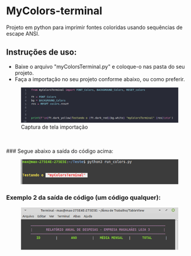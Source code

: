 # MyColors-terminal
Projeto em python para imprimir fontes coloridas usando sequências de escape ANSI.

## Instruções de uso:
<ul>
  <li>Baixe o arquivo "myColorsTerminal.py" e coloque-o nas pasta do seu projeto.</li>
  <li>Faça a importação no seu projeto conforme abaixo, ou como preferir.</li>
</ul>

<figure>
  <img src="Captura de tela_importacao.png" alt="Captura de tela da importação">
  <figcaption>Captura de tela importação</figcaption><br><br>
</figure>
### Segue abaixo a saída do código acima:<br>
<figure>
  <img src="Captura de tela_saida_codigo1.png" alt="Captura de tela da exemplo 1">
</figure>

### Exemplo 2 da saída de código (um código qualquer):

<figure>
  <img src="terminal.png" alt="Captura de tela do terminal">
</figure>

